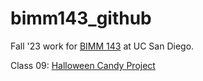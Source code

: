# bimm143_github
Fall '23 work for [BIMM 143](https://bioboot.github.io/bimm143_F23/) at UC San Diego. 

Class 09: [Halloween Candy Project](https://github.com/snoopnogg/bimm143_github/blob/main/Class09_halloween/Class09_halloween.pdf)
